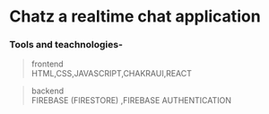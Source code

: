 # Chatz a realtime chat application
### Tools and teachnologies-
>frontend  
>HTML,CSS,JAVASCRIPT,CHAKRAUI,REACT

>backend  
>FIREBASE (FIRESTORE) ,FIREBASE AUTHENTICATION